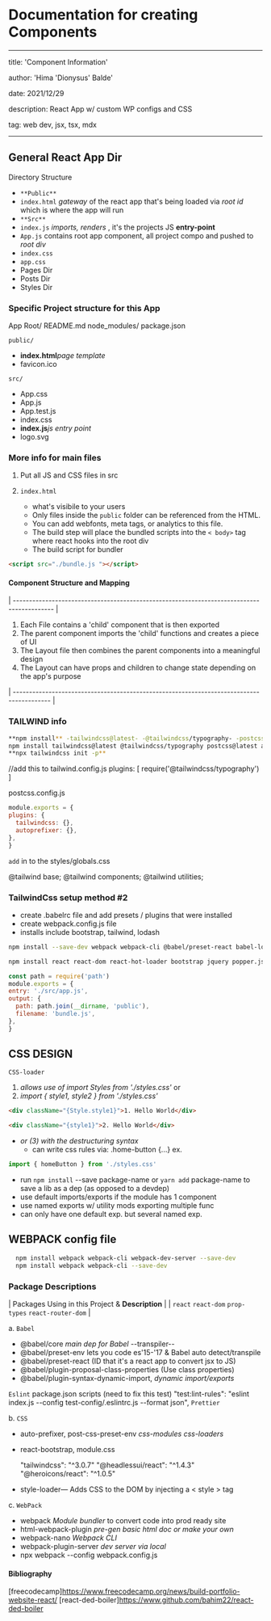 # Documentation for creating Components

---

title: 'Component Information'

author: 'Hima 'Dionysus' Balde'

date: 2021/12/29

description: React App w/ custom WP configs and CSS

tag: web dev, jsx, tsx, mdx

---

## General React App Dir

Directory Structure

- `**Public**`
- `index.html` _gateway_ of the react app that's being loaded via _root id_ which is where the app will run
- `**Src**`
- `index.js` _imports, renders_ , it's the projects JS **entry-point**
- `App.js` contains root app component, all project compo and pushed to _root div_
- `index.css`
- `app.css`
- Pages Dir
- Posts Dir
- Styles Dir

### Specific Project structure for this App

App Root/
README.md
node_modules/
package.json

`public/`

- **index.html**_page template_
- favicon.ico

`src/`

- App.css
- App.js
- App.test.js
- index.css
- **index.js**_js entry point_
- logo.svg

### More info for main files

1. Put all JS and CSS files in src
2. `index.html`

   - what's visibile to your users
   - Only files inside the `public` folder can be referenced from the HTML.
   - You can add webfonts, meta tags, or analytics to this file.
   - The build step will place the bundled scripts into the `< body>` tag where react hooks into the root div
   - The build script for bundler

```html
<script src="./bundle.js "></script>
```

#### Component Structure and Mapping

| ------------------------------------------------------------------------------------------ |

1. Each File contains a 'child' component that is then exported
2. The parent component imports the 'child' functions and creates a piece of UI
3. The Layout file then combines the parent components into a meaningful design
4. The Layout can have props and children to change state depending on the app's purpose

| ----------------------------------------------------------------------------------------- |

### TAILWIND info

```bash
**npm install** -tailwindcss@latest- -@tailwindcss/typography- -postcss@latest- -autoprefixer@latest-
npm install tailwindcss@latest @tailwindcss/typography postcss@latest autoprefixer@latest
**npx tailwindcss init -p**
```

//add this to tailwind.config.js
plugins: [
require('@tailwindcss/typography')
]

postcss.config.js

```js
module.exports = {
plugins: {
  tailwindcss: {},
  autoprefixer: {},
},
}
```

`add` in to the styles/globals.css

@tailwind base;
@tailwind components;
@tailwind utilities;

### TailwindCss setup method #2

- create .babelrc file and add presets / plugins that were installed
- create webpack.config.js file
- installs include bootstrap, tailwind, lodash

```bash
npm install --save-dev webpack webpack-cli @babel/preset-react babel-loader @babel/core @babel/preset-env @hot-loader/react-dom webpack-dev-server css-loader style-loader html-webpack-plugin postcss-loader autoprefixer jest babel-jest css-loader style-loader file-loader url-loader lodash-webpack-plugin prettier

npm install react react-dom react-hot-loader bootstrap jquery popper.js tailwindcss lodash
```

```js
const path = require('path')
module.exports = {
entry: './src/app.js',
output: {
  path: path.join(__dirname, 'public'),
  filename: 'bundle.js',
},
}
```

## CSS DESIGN

`CSS-loader`

1. _allows use of import Styles from './styles.css'_ or
2. _import { style1, style2 } from './styles.css'_

```html
<div className="{Style.style1}">1. Hello World</div>
```

```html
<div className="{style1}">2. Hello World</div>
```

- _or (3) with the destructuring syntax_
  - can write css rules via: .home-button {...} ex.

```jsx
import { homeButton } from './styles.css'
```

- run `npm install` --save package-name or `yarn add` package-name to save a lib as a dep (as opposed to a devdep)
- use default imports/exports if the module has 1 component
- use named exports w/ utility mods exporting multiple func
- can only have one default exp. but several named exp.

## WEBPACK config file

```bash
  npm install webpack webpack-cli webpack-dev-server --save-dev
  npm install webpack webpack-cli --save-dev
```

### Package Descriptions

| Packages Using in this Project & **Description** |
| `react` `react-dom` `prop-types` `react-router-dom` |

a. `Babel`

- @babel/core _main dep for Babel_ --transpiler--
- @babel/preset-env lets you code es'15-'17 & Babel auto detect/transpile
- @babel/preset-react (ID that it's a react app to convert jsx to JS)
- @babel/plugin-proposal-class-properties (Use class properties)
- @babel/plugin-syntax-dynamic-import, _dynamic import/exports_

`Eslint`
package.json scripts (need to fix this test)
"test:lint-rules": "eslint index.js --config test-config/.eslintrc.js --format json",
`Prettier`

b. `CSS`

- auto-prefixer, post-css-preset-env _css-modules_ _css-loaders_
- react-bootstrap, module.css

  "tailwindcss": "^3.0.7"
  "@headlessui/react": "^1.4.3"
  "@heroicons/react": "^1.0.5"

- style-loader— Adds CSS to the DOM by injecting a < style > tag

c. `WebPack`

- webpack _Module bundler_ to convert code into prod ready site
- html-webpack-plugin _pre-gen basic html doc or make your own_
- webpack-nano _Webpack CLI_
- webpack-plugin-server _dev server via local_
- npx webpack --config webpack.config.js

#### Bibliography

[freecodecamp]<https://www.freecodecamp.org/news/build-portfolio-website-react/>
[react-ded-boiler]<https://www.github.com/bahim22/react-ded-boiler>
